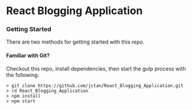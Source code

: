 # React Blogging Application

### Getting Started

There are two methods for getting started with this repo.

#### Familiar with Git?
Checkout this repo, install dependencies, then start the gulp process with the following:

```
> git clone https://github.com/jctan/React_Blogging_Application.git
> cd React_Blogging_Application
> npm install
> npm start
```


